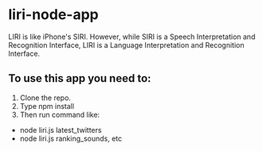 # liri-node-app
LIRI is like iPhone's SIRI. However, while SIRI is a Speech Interpretation and Recognition Interface, LIRI is a Language Interpretation and Recognition Interface.

## To use this app you need to:
1. Clone the repo.
2. Type npm install
3. Then run command like:
  - node liri.js latest_twitters
  - node liri.js ranking_sounds, etc
